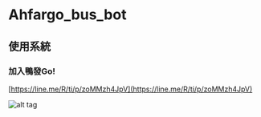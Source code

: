 # Ahfargo_bus_bot

## 使用系統

### 加入鴨發Go!

[https://line.me/R/ti/p/zoMMzh4JpV](https://line.me/R/ti/p/zoMMzh4JpV)

![alt tag](https://i.imgur.com/YbTgnxc.png)